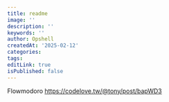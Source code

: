 ```yaml
---
title: readme
image: ''
description: ''
keywords: ''
author: Opshell
createdAt: '2025-02-12'
categories:
tags:
editLink: true
isPublished: false
---
```

Flowmodoro
https://codelove.tw/@tony/post/bapWD3
